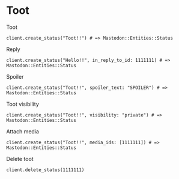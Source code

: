 # Toot

Toot

```crystal
client.create_status("Toot!!") # => Mastodon::Entities::Status
```

Reply

```crystal
client.create_status("Hello!!", in_reply_to_id: 1111111) # => Mastodon::Entities::Status
```

Spoiler

```crystal
client.create_status("Toot!!", spoiler_text: "SPOILER") # => Mastodon::Entities::Status
```

Toot visibility

```crystal
client.create_status("Toot!!", visibility: "private") # => Mastodon::Entities::Status
```

Attach media

```crystal
client.create_status("Toot!!", media_ids: [1111111]) # => Mastodon::Entities::Status
```

Delete toot

```crystal
client.delete_status(1111111)
```
